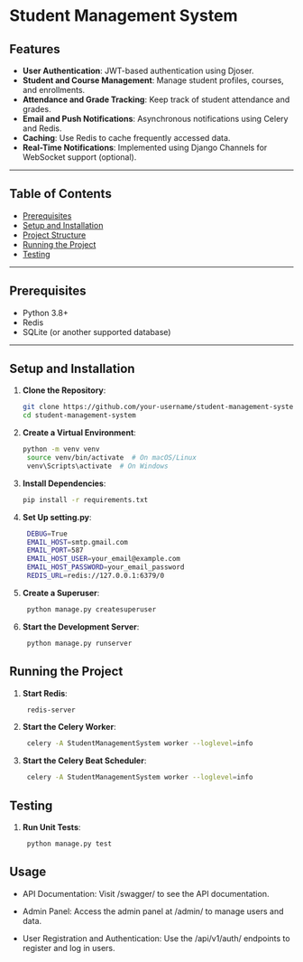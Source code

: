# Student Management System


## Features

- **User Authentication**: JWT-based authentication using Djoser.
- **Student and Course Management**: Manage student profiles, courses, and enrollments.
- **Attendance and Grade Tracking**: Keep track of student attendance and grades.
- **Email and Push Notifications**: Asynchronous notifications using Celery and Redis.
- **Caching**: Use Redis to cache frequently accessed data.
- **Real-Time Notifications**: Implemented using Django Channels for WebSocket support (optional).

---

## Table of Contents

- [Prerequisites](#prerequisites)
- [Setup and Installation](#setup-and-installation)
- [Project Structure](#project-structure)
- [Running the Project](#running-the-project)
- [Testing](#testing)

---

## Prerequisites

- Python 3.8+
- Redis
- SQLite (or another supported database)

---

## Setup and Installation

1. **Clone the Repository**:
   ```bash
   git clone https://github.com/your-username/student-management-system.git
   cd student-management-system

2. **Create a Virtual Environment**:
   ```bash
   python -m venv venv
    source venv/bin/activate  # On macOS/Linux
    venv\Scripts\activate  # On Windows

3. **Install Dependencies**:
   ```bash
   pip install -r requirements.txt

4. **Set Up setting.py**:
   ```bash
    DEBUG=True
    EMAIL_HOST=smtp.gmail.com
    EMAIL_PORT=587
    EMAIL_HOST_USER=your_email@example.com
    EMAIL_HOST_PASSWORD=your_email_password
    REDIS_URL=redis://127.0.0.1:6379/0

5. **Create a Superuser**:
   ```bash
    python manage.py createsuperuser

6. **Start the Development Server**:
   ```bash
    python manage.py runserver

## Running the Project

1. **Start Redis**:
   ```bash
    redis-server

2. **Start the Celery Worker**:
   ```bash
    celery -A StudentManagementSystem worker --loglevel=info
   
3. **Start the Celery Beat Scheduler**:
   ```bash
    celery -A StudentManagementSystem worker --loglevel=info

## Testing

1. **Run Unit Tests**:
   ```bash
    python manage.py test

## Usage

* API Documentation: Visit /swagger/ to see the API documentation.

* Admin Panel: Access the admin panel at /admin/ to manage users and data.

* User Registration and Authentication: Use the /api/v1/auth/ endpoints to register and log in users.

